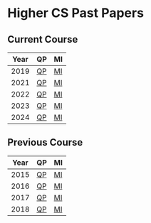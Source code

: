 # Higher CS Past Papers


## Current Course

| Year | QP                                | MI  |
| ---- | ---                               | --- |
| 2019 | [QP](H-CS-2019-MU.pdf "2019 QP") | [MI](H-CS-2019-MI.pdf "2019 MI") |
| 2021 | [QP](H-CS-2021-MU.pdf "2021 QP") | [MI](H-CS-2021-MI.pdf "2021 MI") |
| 2022 | [QP](H-CS-2022-MU.pdf "2022 QP") | [MI](H-CS-2022-MI.pdf "2022 MI") |
| 2023 | [QP](H-CS-2023-MU.pdf "2023 QP") | [MI](H-CS-2023-MI.pdf "2023 MI") |
| 2024 | [QP](H-CS-2024-MU.pdf "2024 QP") | [MI](H-CS-2024-MI.pdf "2024 MI") |


## Previous Course

| Year | QP                                | MI  |
| ---- | ---                               | --- |
| 2015 | [QP](H-CS-2015-MU.pdf "2015 QP") | [MI](H-CS-2015-MI.pdf "2015 MI") |
| 2016 | [QP](H-CS-2016-MU.pdf "2016 QP") | [MI](H-CS-2016-MI.pdf "2016 MI") |
| 2017 | [QP](H-CS-2017-MU.pdf "2017 QP") | [MI](H-CS-2017-MI.pdf "2017 MI") |
| 2018 | [QP](H-CS-2018-MU.pdf "2018 QP") | [MI](H-CS-2018-MI.pdf "2018 MI") |

